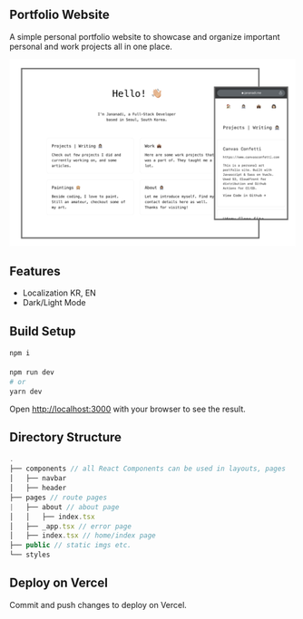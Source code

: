 ## Portfolio Website
A simple personal portfolio website to showcase and organize important personal and work projects all in one place.

<img src="/screens.png" width="800"/>

## Features
- Localization KR, EN
- Dark/Light Mode

## Build Setup
```bash
npm i

npm run dev
# or
yarn dev
```

Open [http://localhost:3000](http://localhost:3000) with your browser to see the result.

## Directory Structure
```js
.
├── components // all React Components can be used in layouts, pages
│   ├── navbar
│   ├── header
├── pages // route pages
|   ├── about // about page
│   │   ├── index.tsx
│   ├── _app.tsx // error page
│   ├── index.tsx // home/index page
├── public // static imgs etc.
└── styles
```

## Deploy on Vercel
Commit and push changes to deploy on Vercel.
